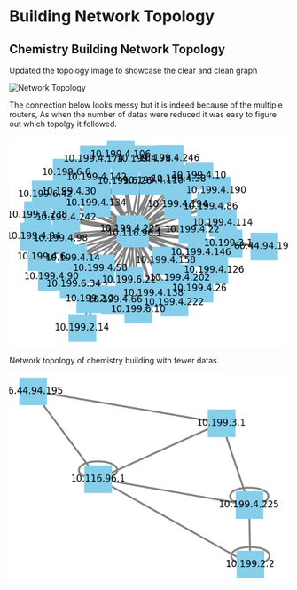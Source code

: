 # Building Network Topology

## Chemistry Building Network Topology

<p> Updated the topology image to showcase the clear and clean graph </p>

![Network Topology](final_topology.png)

<p>The connection below looks messy but it is indeed because of the multiple routers, As when the number of datas were reduced it was easy to figure out which topolgy it followed.</p>

![Network Topology](chemistry_building_10.199.png)

<p>Network topology of chemistry building with fewer datas.</p>

![Network Topology](chemistry_building_10.199_copy.png)
